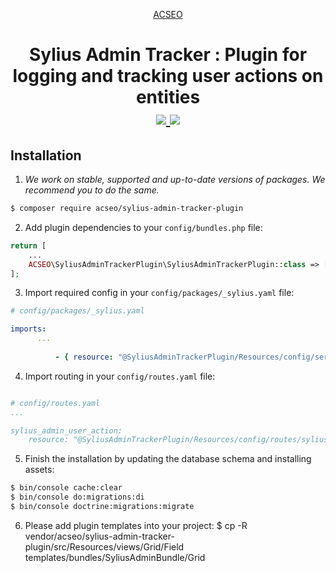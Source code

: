 <p align="center">
    <a href="https://www.acseo.fr" target="_blank">
        ACSEO
    </a>
</p>
<h1 align="center">
Sylius Admin Tracker : Plugin for logging and tracking user actions on entities
<br />
    <a href="https://packagist.org/packages/acseo/sylius-admin-tracker-plugin" title="License" target="_blank">
        <img src="https://img.shields.io/packagist/l/acseo/sylius-admin-tracker-plugin.svg" />
    </a>
    <a href="https://packagist.org/packages/acseo/sylius-admin-tracker-plugin" title="Version" target="_blank">
        <img src="https://img.shields.io/packagist/v/acseo/sylius-admin-tracker-plugin.svg" />
    </a>
</h1>


## Installation


1. *We work on stable, supported and up-to-date versions of packages. We recommend you to do the same.*

```bash
$ composer require acseo/sylius-admin-tracker-plugin
```

2. Add plugin dependencies to your `config/bundles.php` file:

```php
return [
    ...
    ACSEO\SyliusAdminTrackerPlugin\SyliusAdminTrackerPlugin::class => ['all' => true],
];
```

3. Import required config in your `config/packages/_sylius.yaml` file:
```yaml
# config/packages/_sylius.yaml

imports:
      ...
          
          - { resource: "@SyliusAdminTrackerPlugin/Resources/config/services.yaml" }
```

4. Import routing in your `config/routes.yaml` file:

```yaml

# config/routes.yaml
...

sylius_admin_user_action:
    resource: "@SyliusAdminTrackerPlugin/Resources/config/routes/sylius_admin.yaml"
```

5. Finish the installation by updating the database schema and installing assets:

```bash
$ bin/console cache:clear
$ bin/console do:migrations:di
$ bin/console doctrine:migrations:migrate
```

6.  Please add plugin templates into your project:
$ cp -R vendor/acseo/sylius-admin-tracker-plugin/src/Resources/views/Grid/Field templates/bundles/SyliusAdminBundle/Grid
